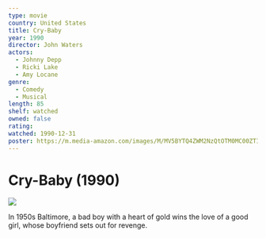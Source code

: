 ```yaml
---
type: movie
country: United States
title: Cry-Baby
year: 1990
director: John Waters
actors:
  - Johnny Depp
  - Ricki Lake
  - Amy Locane
genre:
  - Comedy
  - Musical
length: 85
shelf: watched
owned: false
rating:
watched: 1990-12-31
poster: https://m.media-amazon.com/images/M/MV5BYTQ4ZWM2NzQtOTM0MC00ZTIyLWI3MTEtZWZjN2U5ZDBhOGU1XkEyXkFqcGc@._V1_SX300.jpg
---
```


# Cry-Baby (1990)

![](https://m.media-amazon.com/images/M/MV5BYTQ4ZWM2NzQtOTM0MC00ZTIyLWI3MTEtZWZjN2U5ZDBhOGU1XkEyXkFqcGc@._V1_SX300.jpg)

In 1950s Baltimore, a bad boy with a heart of gold wins the love of a good girl, whose boyfriend sets out for revenge.
